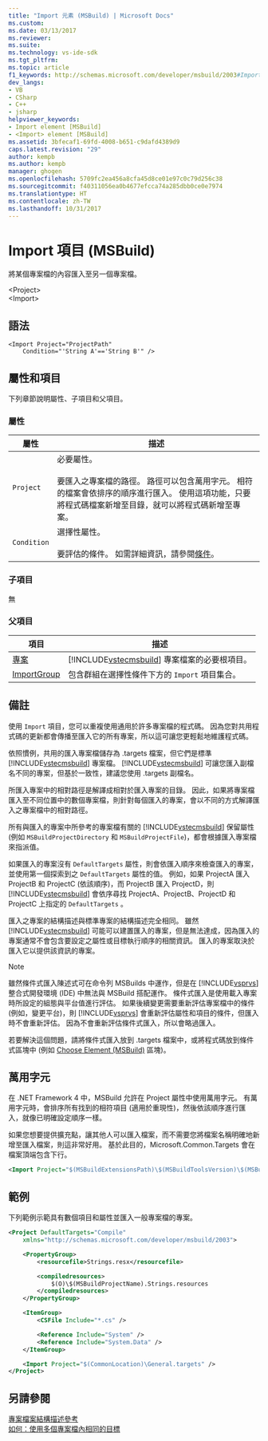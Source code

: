 ```yaml
---
title: "Import 元素 (MSBuild) | Microsoft Docs"
ms.custom: 
ms.date: 03/13/2017
ms.reviewer: 
ms.suite: 
ms.technology: vs-ide-sdk
ms.tgt_pltfrm: 
ms.topic: article
f1_keywords: http://schemas.microsoft.com/developer/msbuild/2003#Import
dev_langs:
- VB
- CSharp
- C++
- jsharp
helpviewer_keywords:
- Import element [MSBuild]
- <Import> element [MSBuild]
ms.assetid: 3bfecaf1-69fd-4008-b651-c9dafd4389d9
caps.latest.revision: "29"
author: kempb
ms.author: kempb
manager: ghogen
ms.openlocfilehash: 5709fc2ea456a8cfa45d8ce01e97c0c79d256c38
ms.sourcegitcommit: f40311056ea0b4677efcca74a285dbb0ce0e7974
ms.translationtype: HT
ms.contentlocale: zh-TW
ms.lasthandoff: 10/31/2017
---
```

# <a name="import-element-msbuild"></a>Import 項目 (MSBuild)
將某個專案檔的內容匯入至另一個專案檔。  

 \<Project>  
 \<Import>  

## <a name="syntax"></a>語法  

```  
<Import Project="ProjectPath"  
    Condition="'String A'=='String B'" />  
```  

## <a name="attributes-and-elements"></a>屬性和項目  
 下列章節說明屬性、子項目和父項目。  

### <a name="attributes"></a>屬性  

|屬性|描述|  
|---------------|-----------------|  
|`Project`|必要屬性。<br /><br /> 要匯入之專案檔的路徑。 路徑可以包含萬用字元。 相符的檔案會依排序的順序進行匯入。 使用這項功能，只要將程式碼檔案新增至目錄，就可以將程式碼新增至專案。|  
|`Condition`|選擇性屬性。<br /><br /> 要評估的條件。 如需詳細資訊，請參閱[條件](../msbuild/msbuild-conditions.md)。|  

### <a name="child-elements"></a>子項目  
 無  

### <a name="parent-elements"></a>父項目  

|項目|描述|  
|-------------|-----------------|  
|[專案](../msbuild/project-element-msbuild.md)|[!INCLUDE[vstecmsbuild](../extensibility/internals/includes/vstecmsbuild_md.md)] 專案檔案的必要根項目。|  
|[ImportGroup](../msbuild/importgroup-element.md)|包含群組在選擇性條件下方的 `Import` 項目集合。|  

## <a name="remarks"></a>備註  
 使用 `Import` 項目，您可以重複使用通用於許多專案檔的程式碼。 因為您對共用程式碼的更新都會傳播至匯入它的所有專案，所以這可讓您更輕鬆地維護程式碼。  

 依照慣例，共用的匯入專案檔儲存為 .targets 檔案，但它們是標準 [!INCLUDE[vstecmsbuild](../extensibility/internals/includes/vstecmsbuild_md.md)] 專案檔。 [!INCLUDE[vstecmsbuild](../extensibility/internals/includes/vstecmsbuild_md.md)] 可讓您匯入副檔名不同的專案，但基於一致性，建議您使用 .targets 副檔名。  

 所匯入專案中的相對路徑是解譯成相對於匯入專案的目錄。 因此，如果將專案檔匯入至不同位置中的數個專案檔，則針對每個匯入的專案，會以不同的方式解譯匯入之專案檔中的相對路徑。  

 所有與匯入的專案中所參考的專案檔有關的 [!INCLUDE[vstecmsbuild](../extensibility/internals/includes/vstecmsbuild_md.md)] 保留屬性 (例如 `MSBuildProjectDirectory` 和 `MSBuildProjectFile`)，都會根據匯入專案檔來指派值。  

 如果匯入的專案沒有 `DefaultTargets` 屬性，則會依匯入順序來檢查匯入的專案，並使用第一個探索到之 `DefaultTargets` 屬性的值。 例如，如果 ProjectA 匯入 ProjectB 和 ProjectC (依該順序)，而 ProjectB 匯入 ProjectD，則 [!INCLUDE[vstecmsbuild](../extensibility/internals/includes/vstecmsbuild_md.md)] 會依序尋找 ProjectA、ProjectB、ProjectD 和 ProjectC 上指定的 `DefaultTargets` 。  

 匯入之專案的結構描述與標準專案的結構描述完全相同。 雖然 [!INCLUDE[vstecmsbuild](../extensibility/internals/includes/vstecmsbuild_md.md)] 可能可以建置匯入的專案，但是無法達成，因為匯入的專案通常不會包含要設定之屬性或目標執行順序的相關資訊。 匯入的專案取決於匯入它以提供該資訊的專案。  

> [!NOTE]
>  雖然條件式匯入陳述式可在命令列 MSBuilds 中運作，但是在 [!INCLUDE[vsprvs](../code-quality/includes/vsprvs_md.md)] 整合式開發環境 (IDE) 中無法與 MSBuild 搭配運作。 條件式匯入是使用載入專案時所設定的組態與平台值進行評估。 如果後續變更需要重新評估專案檔中的條件 (例如，變更平台)，則 [!INCLUDE[vsprvs](../code-quality/includes/vsprvs_md.md)] 會重新評估屬性和項目的條件，但匯入時不會重新評估。 因為不會重新評估條件式匯入，所以會略過匯入。  
>   
>  若要解決這個問題，請將條件式匯入放到 .targets 檔案中，或將程式碼放到條件式區塊中 (例如 [Choose Element (MSBuild)](../msbuild/choose-element-msbuild.md) 區塊)。  

## <a name="wildcards"></a>萬用字元  
 在 .NET Framework 4 中，MSBuild 允許在 Project 屬性中使用萬用字元。 有萬用字元時，會排序所有找到的相符項目 (適用於重現性)，然後依該順序進行匯入，就像已明確設定順序一樣。  

 如果您想要提供擴充點，讓其他人可以匯入檔案，而不需要您將檔案名稱明確地新增至匯入檔案，則這非常好用。 基於此目的，Microsoft.Common.Targets 會在檔案頂端包含下行。  

```xml  
<Import Project="$(MSBuildExtensionsPath)\$(MSBuildToolsVersion)\$(MSBuildThisFile)\ImportBefore\*" Condition="'$(ImportByWildcardBeforeMicrosoftCommonTargets)' == 'true' and exists('$(MSBuildExtensionsPath)\$(MSBuildToolsVersion)\$(MSBuildThisFile)\ImportBefore')"/>  
```  

## <a name="example"></a>範例  
 下列範例示範具有數個項目和屬性並匯入一般專案檔的專案。  

```xml  
<Project DefaultTargets="Compile"  
    xmlns="http://schemas.microsoft.com/developer/msbuild/2003">  

    <PropertyGroup>  
        <resourcefile>Strings.resx</resourcefile>  

        <compiledresources>  
            $(O)\$(MSBuildProjectName).Strings.resources  
        </compiledresources>  
    </PropertyGroup>  

    <ItemGroup>  
        <CSFile Include="*.cs" />  

        <Reference Include="System" />  
        <Reference Include="System.Data" />  
    </ItemGroup>  

    <Import Project="$(CommonLocation)\General.targets" />  
</Project>  
```  

## <a name="see-also"></a>另請參閱  
 [專案檔案結構描述參考](../msbuild/msbuild-project-file-schema-reference.md)   
 [如何：使用多個專案檔內相同的目標](../msbuild/how-to-use-the-same-target-in-multiple-project-files.md)
